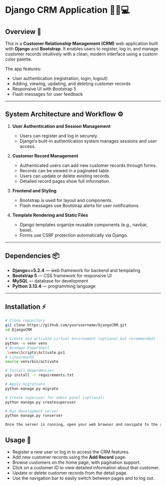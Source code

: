 # Django CRM Application 🧑‍💼💻

## Overview 📝

This is a **Customer Relationship Management (CRM)** web application built with **Django** and **Bootstrap**. It enables users to register, log in, and manage customer records intuitively with a clean, modern interface using a custom color palette.

The app features:

- User authentication (registration, login, logout)
- Adding, viewing, updating, and deleting customer records
- Responsive UI with Bootstrap 5
- Flash messages for user feedback

---

## System Architecture and Workflow ⚙️

1. **User Authentication and Session Management**

   - Users can register and log in securely.
   - Django’s built-in authentication system manages sessions and user access.

2. **Customer Record Management**

   - Authenticated users can add new customer records through forms.
   - Records can be viewed in a paginated table.
   - Users can update or delete existing records.
   - Detailed record pages show full information.

3. **Frontend and Styling**

   - Bootstrap is used for layout and components.
   - Flash messages use Bootstrap alerts for user notifications.

4. **Template Rendering and Static Files**

   - Django templates organize reusable components (e.g., navbar, base).
   - Forms use CSRF protection automatically via Django.

---

## Dependencies 📦

- **Django==5.2.4** — web framework for backend and templating  
- **Bootstrap 5** — CSS framework for responsive UI  
- **MySQL** — database for development  
- **Python 3.13.4** — programming language  

---

## Installation ⚡

```bash
# Clone repository
git clone https://github.com/yourusername/DjangoCRM.git
cd DjangoCRM

# Create and activate virtual environment (optional but recommended)
python -m venv venv
# Windows PowerShell
.\venv\Scripts\Activate.ps1
# Linux/macOS
source venv/bin/activate

# Install dependencies
pip install -r requirements.txt

# Apply migrations
python manage.py migrate

# Create superuser for admin panel (optional)
python manage.py createsuperuser

# Run development server
python manage.py runserver

Once the server is running, open your web browser and navigate to the address shown in the terminal
```

## Usage 🚀

- Register a new user or log in to access the CRM features.
- Add new customer records using the **Add Record** page.
- Browse customers on the home page, with pagination support.
- Click on a customer ID to view detailed information about that customer.
- Update or delete customer records from the detail page.
- Use the navigation bar to easily switch between pages and to log out.
